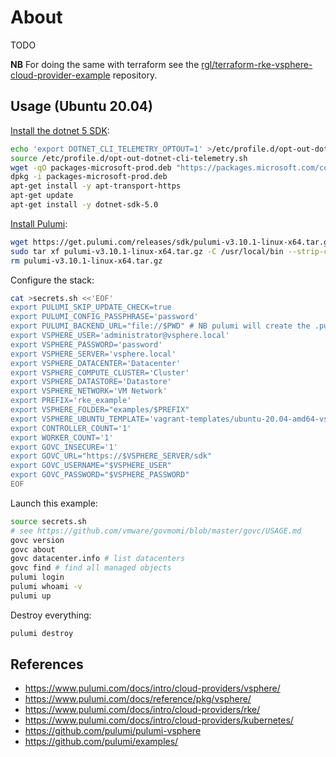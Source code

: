 # About

TODO

**NB** For doing the same with terraform see the [rgl/terraform-rke-vsphere-cloud-provider-example](https://github.com/rgl/terraform-rke-vsphere-cloud-provider-example) repository.

## Usage (Ubuntu 20.04)

[Install the dotnet 5 SDK](https://docs.microsoft.com/en-us/dotnet/core/install/linux-ubuntu):

```bash
echo 'export DOTNET_CLI_TELEMETRY_OPTOUT=1' >/etc/profile.d/opt-out-dotnet-cli-telemetry.sh
source /etc/profile.d/opt-out-dotnet-cli-telemetry.sh
wget -qO packages-microsoft-prod.deb "https://packages.microsoft.com/config/ubuntu/$(lsb_release -s -r)/packages-microsoft-prod.deb"
dpkg -i packages-microsoft-prod.deb
apt-get install -y apt-transport-https
apt-get update
apt-get install -y dotnet-sdk-5.0
```

[Install Pulumi](https://www.pulumi.com/docs/get-started/install/):

```bash
wget https://get.pulumi.com/releases/sdk/pulumi-v3.10.1-linux-x64.tar.gz
sudo tar xf pulumi-v3.10.1-linux-x64.tar.gz -C /usr/local/bin --strip-components 1
rm pulumi-v3.10.1-linux-x64.tar.gz
```

Configure the stack:

```bash
cat >secrets.sh <<'EOF'
export PULUMI_SKIP_UPDATE_CHECK=true
export PULUMI_CONFIG_PASSPHRASE='password'
export PULUMI_BACKEND_URL="file://$PWD" # NB pulumi will create the .pulumi sub-directory.
export VSPHERE_USER='administrator@vsphere.local'
export VSPHERE_PASSWORD='password'
export VSPHERE_SERVER='vsphere.local'
export VSPHERE_DATACENTER='Datacenter'
export VSPHERE_COMPUTE_CLUSTER='Cluster'
export VSPHERE_DATASTORE='Datastore'
export VSPHERE_NETWORK='VM Network'
export PREFIX='rke_example'
export VSPHERE_FOLDER="examples/$PREFIX"
export VSPHERE_UBUNTU_TEMPLATE='vagrant-templates/ubuntu-20.04-amd64-vsphere'
export CONTROLLER_COUNT='1'
export WORKER_COUNT='1'
export GOVC_INSECURE='1'
export GOVC_URL="https://$VSPHERE_SERVER/sdk"
export GOVC_USERNAME="$VSPHERE_USER"
export GOVC_PASSWORD="$VSPHERE_PASSWORD"
EOF
```

Launch this example:

```bash
source secrets.sh
# see https://github.com/vmware/govmomi/blob/master/govc/USAGE.md
govc version
govc about
govc datacenter.info # list datacenters
govc find # find all managed objects
pulumi login
pulumi whoami -v
pulumi up
```

Destroy everything:

```bash
pulumi destroy
```

## References

* https://www.pulumi.com/docs/intro/cloud-providers/vsphere/
* https://www.pulumi.com/docs/reference/pkg/vsphere/
* https://www.pulumi.com/docs/intro/cloud-providers/rke/
* https://www.pulumi.com/docs/intro/cloud-providers/kubernetes/
* https://github.com/pulumi/pulumi-vsphere
* https://github.com/pulumi/examples/
